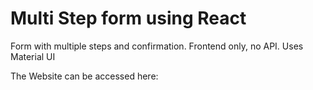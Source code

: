 # Multi Step form using React

Form with multiple steps and confirmation. Frontend only, no API. Uses Material UI

The Website can be accessed here:
